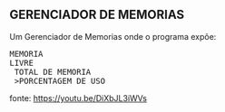 ## GERENCIADOR DE MEMORIAS

Um Gerenciador de Memorias onde o programa expõe:<br>
    <pre>MEMORIA LIVRE<br>
    TOTAL DE MEMORIA<br>
    >PORCENTAGEM DE USO</pre>



fonte: https://youtu.be/DiXbJL3iWVs